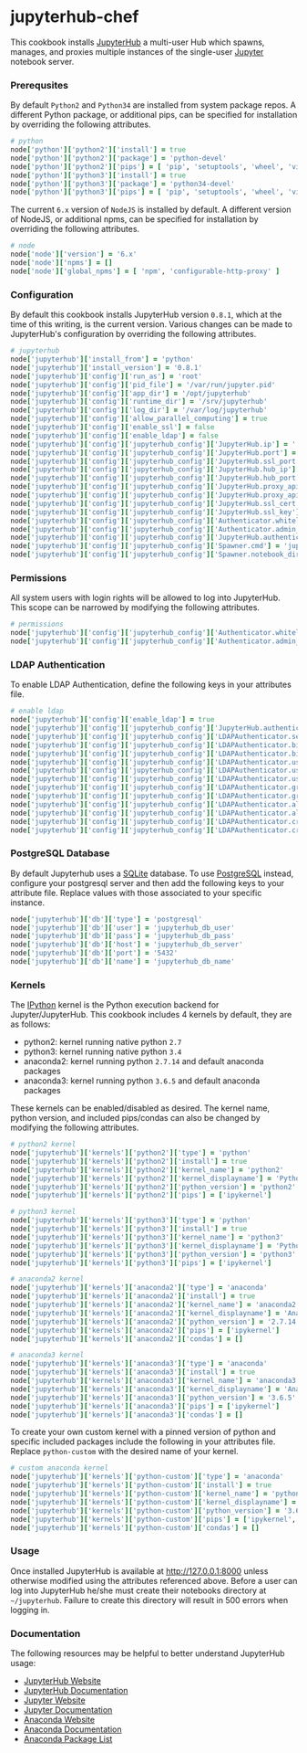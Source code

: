 # jupyterhub-chef

This cookbook installs [JupyterHub](https://github.com/jupyterhub/jupyterhub) a multi-user Hub which spawns, manages, and proxies multiple instances of the single-user [Jupyter](http://jupyter.org/) notebook server.

### Prerequsites

By default `Python2` and `Python34` are installed from system package repos. A different Python package, or additional pips, can be specified for installation by overriding the following attributes.

```ruby
# python
node['python']['python2']['install'] = true
node['python']['python2']['package'] = 'python-devel'
node['python']['python2']['pips'] = [ 'pip', 'setuptools', 'wheel', 'virtualenv', 'jupyter', 'py4j', 'ipyparallel' ]
node['python']['python3']['install'] = true
node['python']['python3']['package'] = 'python34-devel'
node['python']['python3']['pips'] = [ 'pip', 'setuptools', 'wheel', 'virtualenv', 'jupyter', 'py4j', 'ipyparallel' ]
```

The current `6.x` version of `NodeJS` is installed by default. A different version of NodeJS, or additional npms, can be specified for installation by overriding the following attributes.

```ruby
# node
node['node']['version'] = '6.x'
node['node']['npms'] = []
node['node']['global_npms'] = [ 'npm', 'configurable-http-proxy' ]
```

### Configuration

By default this cookbook installs JupyterHub version `0.8.1`, which at the time of this writing, is the current version. Various changes can be made to JupyterHub's configuration by overriding the following attributes.

```ruby
# jupyterhub
node['jupyterhub']['install_from'] = 'python'
node['jupyterhub']['install_version'] = '0.8.1'
node['jupyterhub']['config']['run_as'] = 'root'
node['jupyterhub']['config']['pid_file'] = '/var/run/jupyter.pid'
node['jupyterhub']['config']['app_dir'] = '/opt/jupyterhub'
node['jupyterhub']['config']['runtime_dir'] = '/srv/jupyterhub'
node['jupyterhub']['config']['log_dir'] = '/var/log/jupyterhub'
node['jupyterhub']['config']['allow_parallel_computing'] = true
node['jupyterhub']['config']['enable_ssl'] = false
node['jupyterhub']['config']['enable_ldap'] = false
node['jupyterhub']['config']['jupyterhub_config']['JupyterHub.ip'] = ''
node['jupyterhub']['config']['jupyterhub_config']['JupyterHub.port'] = '8000'
node['jupyterhub']['config']['jupyterhub_config']['JupyterHub.ssl_port'] = '8443'
node['jupyterhub']['config']['jupyterhub_config']['JupyterHub.hub_ip'] = '127.0.0.1'
node['jupyterhub']['config']['jupyterhub_config']['JupyterHub.hub_port'] = '8081'
node['jupyterhub']['config']['jupyterhub_config']['JupyterHub.proxy_api_ip'] = '127.0.0.1'
node['jupyterhub']['config']['jupyterhub_config']['JupyterHub.proxy_api_port'] = '8001'
node['jupyterhub']['config']['jupyterhub_config']['JupyterHub.ssl_cert'] = '/etc/ssl/certs/jupyterhub.crt'
node['jupyterhub']['config']['jupyterhub_config']['JupyterHub.ssl_key'] = '/etc/ssl/private/jupyterhub.key'
node['jupyterhub']['config']['jupyterhub_config']['Authenticator.whitelist'] = []
node['jupyterhub']['config']['jupyterhub_config']['Authenticator.admin_users'] = []
node['jupyterhub']['config']['jupyterhub_config']['JupyterHub.authenticator_class'] = 'jupyterhub.auth.PAMAuthenticator'
node['jupyterhub']['config']['jupyterhub_config']['Spawner.cmd'] = 'jupyterhub-singleuser'
node['jupyterhub']['config']['jupyterhub_config']['Spawner.notebook_dir'] = '~/notebooks'
```

### Permissions

All system users with login rights will be allowed to log into JupyterHub. This scope can be narrowed by modifying the following attributes.

```ruby
# permissions
node['jupyterhub']['config']['jupyterhub_config']['Authenticator.whitelist'] = []
node['jupyterhub']['config']['jupyterhub_config']['Authenticator.admin_users'] = []
```

### LDAP Authentication

To enable LDAP Authentication, define the following keys in your attributes file.

```ruby
# enable ldap
node['jupyterhub']['config']['enable_ldap'] = true
node['jupyterhub']['config']['jupyterhub_config']['JupyterHub.authenticator_ldap_class'] = 'ldapauthenticator.LDAPAuthenticator'
node['jupyterhub']['config']['jupyterhub_config']['LDAPAuthenticator.server_hosts'] = ['ldaps://ldap1.example.com:636', 'ldaps://ldap2.example.com:636']
node['jupyterhub']['config']['jupyterhub_config']['LDAPAuthenticator.bind_user_dn'] = 'uid=imauser,cn=users,cn=accounts,dc=example,dc=com'
node['jupyterhub']['config']['jupyterhub_config']['LDAPAuthenticator.bind_user_password'] = 'imapassword'
node['jupyterhub']['config']['jupyterhub_config']['LDAPAuthenticator.user_search_base'] = 'cn=users,cn=accounts,dc=example,dc=com'
node['jupyterhub']['config']['jupyterhub_config']['LDAPAuthenticator.user_search_filter'] = '(&(objectClass=person)(uid={username}))'
node['jupyterhub']['config']['jupyterhub_config']['LDAPAuthenticator.user_membership_attribute'] = 'memberOf'
node['jupyterhub']['config']['jupyterhub_config']['LDAPAuthenticator.group_search_base'] = 'cn=groups,cn=accounts,dc=example,dc=com'
node['jupyterhub']['config']['jupyterhub_config']['LDAPAuthenticator.group_search_filter'] = '(&(objectClass=ipausergroup)(memberOf={group}))'
node['jupyterhub']['config']['jupyterhub_config']['LDAPAuthenticator.allowed_groups'] = ['cn=jupyterhub-users,cn=groups,cn=accounts,dc=example,dc=com']
node['jupyterhub']['config']['jupyterhub_config']['LDAPAuthenticator.allow_nested_groups'] = 'True'
node['jupyterhub']['config']['jupyterhub_config']['LDAPAuthenticator.create_user_home_dir'] = 'True'
node['jupyterhub']['config']['jupyterhub_config']['LDAPAuthenticator.create_user_home_dir_cmd'] = ['mkhomedir_helper']
```

### PostgreSQL Database

By default Jupyterhub uses a [SQLite](https://www.sqlite.org/index.html) database. To use [PostgreSQL](https://www.postgresql.org/) instead, configure your postgresql server and then add the following keys to your attribute file. Replace values with those associated to your specific instance.

```ruby
node['jupyterhub']['db']['type'] = 'postgresql'
node['jupyterhub']['db']['user'] = 'jupyterhub_db_user'
node['jupyterhub']['db']['pass'] = 'jupyterhub_db_pass'
node['jupyterhub']['db']['host'] = 'jupyterhub_db_server'
node['jupyterhub']['db']['port'] = '5432'
node['jupyterhub']['db']['name'] = 'jupyterhub_db_name'
```

### Kernels

The [IPython](https://ipython.org/) kernel is the Python execution backend for Jupyter/JupyterHub. This cookbook includes 4 kernels by default, they are as follows:

- python2: kernel running native python `2.7`
- python3: kernel running native python `3.4`
- anaconda2: kernel running python `2.7.14` and default anaconda packages
- anaconda3: kernel running python `3.6.5` and default anaconda packages

These kernels can be enabled/disabled as desired. The kernel name, python version, and included pips/condas can also be changed by modifying the following attributes.

```ruby
# python2 kernel
node['jupyterhub']['kernels']['python2']['type'] = 'python'
node['jupyterhub']['kernels']['python2']['install'] = true
node['jupyterhub']['kernels']['python2']['kernel_name'] = 'python2'
node['jupyterhub']['kernels']['python2']['kernel_displayname'] = 'Python 2'
node['jupyterhub']['kernels']['python2']['python_version'] = 'python2'
node['jupyterhub']['kernels']['python2']['pips'] = ['ipykernel']

# python3 kernel
node['jupyterhub']['kernels']['python3']['type'] = 'python'
node['jupyterhub']['kernels']['python3']['install'] = true
node['jupyterhub']['kernels']['python3']['kernel_name'] = 'python3'
node['jupyterhub']['kernels']['python3']['kernel_displayname'] = 'Python 3'
node['jupyterhub']['kernels']['python3']['python_version'] = 'python3'
node['jupyterhub']['kernels']['python3']['pips'] = ['ipykernel']

# anaconda2 kernel
node['jupyterhub']['kernels']['anaconda2']['type'] = 'anaconda'
node['jupyterhub']['kernels']['anaconda2']['install'] = true
node['jupyterhub']['kernels']['anaconda2']['kernel_name'] = 'anaconda2'
node['jupyterhub']['kernels']['anaconda2']['kernel_displayname'] = 'Anaconda 2'
node['jupyterhub']['kernels']['anaconda2']['python_version'] = '2.7.14'
node['jupyterhub']['kernels']['anaconda2']['pips'] = ['ipykernel']
node['jupyterhub']['kernels']['anaconda2']['condas'] = []

# anaconda3 kernel
node['jupyterhub']['kernels']['anaconda3']['type'] = 'anaconda'
node['jupyterhub']['kernels']['anaconda3']['install'] = true
node['jupyterhub']['kernels']['anaconda3']['kernel_name'] = 'anaconda3'
node['jupyterhub']['kernels']['anaconda3']['kernel_displayname'] = 'Anaconda 3'
node['jupyterhub']['kernels']['anaconda3']['python_version'] = '3.6.5'
node['jupyterhub']['kernels']['anaconda3']['pips'] = ['ipykernel']
node['jupyterhub']['kernels']['anaconda3']['condas'] = []
```

To create your own custom kernel with a pinned version of python and specific included packages include the following in your attributes file. Replace `python-custom` with the desired name of your kernel.

```ruby
# custom anaconda kernel
node['jupyterhub']['kernels']['python-custom']['type'] = 'anaconda'
node['jupyterhub']['kernels']['python-custom']['install'] = true
node['jupyterhub']['kernels']['python-custom']['kernel_name'] = 'python-custom'
node['jupyterhub']['kernels']['python-custom']['kernel_displayname'] = 'Python Custom'
node['jupyterhub']['kernels']['python-custom']['python_version'] = '3.6.5'
node['jupyterhub']['kernels']['python-custom']['pips'] = ['ipykernel', 'matplotlib', 'pandas', 'scikit-learn', 'tensorflow']
node['jupyterhub']['kernels']['python-custom']['condas'] = []
```

### Usage

Once installed JupyterHub is available at http://127.0.0.1:8000 unless otherwise modified using the attributes referenced above. Before a user can log into JupyterHub he/she must create their notebooks directory at `~/jupyterhub`. Failure to create this directory will result in 500 errors when logging in.

### Documentation

The following resources may be helpful to better understand JupyterHub usage:

- [JupyterHub Website](https://github.com/jupyterhub/jupyterhub)
- [JupyterHub Documentation](https://jupyterhub.readthedocs.io/en/latest/)
- [Jupyter Website](https://jupyter.org/)
- [Jupyter Documentation](https://jupyter.readthedocs.io/en/latest/)
- [Anaconda Website](https://www.continuum.io/)
- [Anaconda Documentation](https://docs.continuum.io/anaconda/)
- [Anaconda Package List](https://docs.continuum.io/anaconda/pkg-docs)
